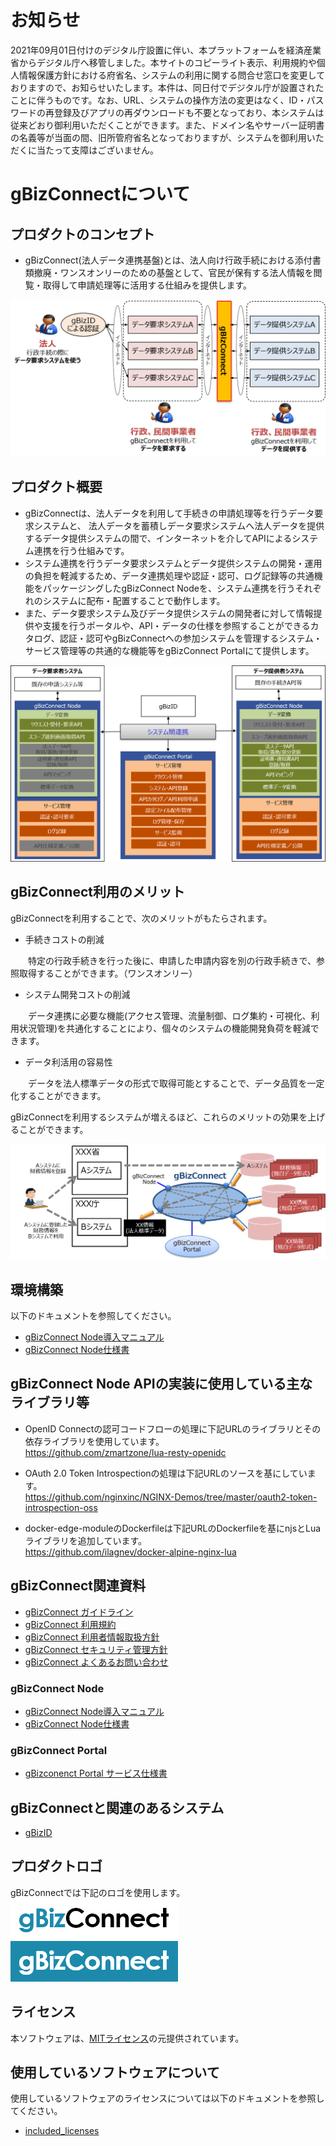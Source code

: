 # お知らせ
2021年09月01日付けのデジタル庁設置に伴い、本プラットフォームを経済産業省からデジタル庁へ移管しました。本サイトのコピーライト表示、利用規約や個人情報保護方針における府省名、システムの利用に関する問合せ窓口を変更しておりますので、お知らせいたします。本件は、同日付でデジタル庁が設置されたことに伴うものです。なお、URL、システムの操作方法の変更はなく、ID・パスワードの再登録及びアプリの再ダウンロードも不要となっており、本システムは従来どおり御利用いただくことができます。また、ドメイン名やサーバー証明書の名義等が当面の間、旧所管府省名となっておりますが、システムを御利用いただくに当たって支障はございません。

# **gBizConnectについて**

## プロダクトのコンセプト  
* gBizConnect(法人データ連携基盤)とは、法人向け行政手続における添付書類撤廃・ワンスオンリーのための基盤として、官民が保有する法人情報を閲覧・取得して申請処理等に活用する仕組みを提供します。

<div align="center">
<img src="docs/img/concept.png">
</div>  

## プロダクト概要  
* gBizConnectは、法人データを利用して手続きの申請処理等を行うデータ要求システムと、 法人データを蓄積しデータ要求システムへ法人データを提供するデータ提供システムの間で、インターネットを介してAPIによるシステム連携を行う仕組みです。
* システム連携を行うデータ要求システムとデータ提供システムの開発・運用の負担を軽減するため、データ連携処理や認証・認可、ログ記録等の共通機能をパッケージングしたgBizConnect Nodeを、システム連携を行うそれぞれのシステムに配布・配置することで動作します。
* また、データ要求システム及びデータ提供システムの開発者に対して情報提供や支援を行うポータルや、API・データの仕様を参照することができるカタログ、認証・認可やgBizConnectへの参加システムを管理するシステム・サービス管理等の共通的な機能等をgBizConnect Portalにて提供します。

<div align="center">
<img src="docs/img/System.png">
</div>  


## gBizConnect利用のメリット  

gBizConnectを利用することで、次のメリットがもたらされます。

* 手続きコストの削減

　　特定の行政手続きを行った後に、申請した申請内容を別の行政手続きで、参照取得することができます。（ワンスオンリー）

* システム開発コストの削減

　　データ連携に必要な機能(アクセス管理、流量制御、ログ集約・可視化、利用状況管理)を共通化することにより、個々のシステムの機能開発負荷を軽減できます。

* データ利活用の容易性

　　データを法人標準データの形式で取得可能とすることで、データ品質を一定化することができます。

gBizConnectを利用するシステムが増えるほど、これらのメリットの効果を上げることができます。

<div align="center">
<img src="docs/img/merit.png">
</div>    

## 環境構築  
以下のドキュメントを参照してください。
* [gBizConnect Node導入マニュアル](docs/gBizConnectNode_Manual.md)  
* [gBizConnect Node仕様書](docs/gBizConnectNode.md)  


## gBizConnect Node APIの実装に使用している主なライブラリ等
* OpenID Connectの認可コードフローの処理に下記URLのライブラリとその依存ライブラリを使用しています。  
https://github.com/zmartzone/lua-resty-openidc

* OAuth 2.0 Token Introspectionの処理は下記URLのソースを基にしています。  
https://github.com/nginxinc/NGINX-Demos/tree/master/oauth2-token-introspection-oss

* docker-edge-moduleのDockerfileは下記URLのDockerfileを基にnjsとLuaライブラリを追加しています。  
https://github.com/ilagnev/docker-alpine-nginx-lua

## gBizConnect関連資料
  * [gBizConnect ガイドライン](docs/gBizConnect_guidelines.pdf)
  * [gBizConnect 利用規約](docs/gBizConnect_Riyoukiyaku.pdf)  
  * [gBizConnect 利用者情報取扱方針](docs/gBizConnect_privacy.pdf)
  * [gBizConnect セキュリティ管理方針](docs/gBizConnect_security.pdf)
  * [gBizConnect よくあるお問い合わせ](docs/gBizConnect_faq.pdf)

 ### gBizConnect Node

  * [gBizConnect Node導入マニュアル](docs/gBizConnectNode_Manual.md)  
  * [gBizConnect Node仕様書](docs/gBizConnectNode.md)  

 ### gBizConnect Portal
  * [gBizconenct Portal サービス仕様書](docs/gBizConnectPortal_service.pdf)



 ## gBizConnectと関連のあるシステム  
 * [gBizID](https://gbiz-id.go.jp/top/)


 ## プロダクトロゴ  
 gBizConnectでは下記のロゴを使用します。</br>
 ![logo1](docs/img/icon_posi.png)
 ![logo2](docs/img/icon_nega.png)  

 ## ライセンス  
 本ソフトウェアは、[MITライセンス](LICENSE)の元提供されています。

 ## 使用しているソフトウェアについて
使用しているソフトウェアのライセンスについては以下のドキュメントを参照してください。
* [included_licenses](docs/included_licenses.md)
